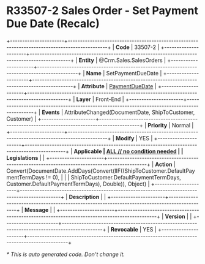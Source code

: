 ﻿---
erp.type: front-end-business-rule
erp.entity: Crm.Sales.SalesOrders
---

# R33507-2 Sales Order - Set Payment Due Date (Recalc)
+----------------------+----------------------------------------------------------------------------------------------+
| **Code**             | 33507-2                                                                                      |
+----------------------+----------------------------------------------------------------------------------------------+
| **Entity**           | @Crm.Sales.SalesOrders                                                                       |
+----------------------+----------------------------------------------------------------------------------------------+
| **Name**             | SetPaymentDueDate                                                                            |
+----------------------+----------------------------------------------------------------------------------------------+
| **Attribute**        | [PaymentDueDate](../entities/Crm.Sales.SalesOrders.md#paymentduedate)                        |
+----------------------+----------------------------------------------------------------------------------------------+
| **Layer**            | Front-End                                                                                    |
+----------------------+----------------------------------------------------------------------------------------------+
| **Events**           | AttributeChanged(DocumentDate, ShipToCustomer, Customer)                                     |
+----------------------+----------------------------------------------------------------------------------------------+
| **Priority**         | Normal                                                                                       |
+----------------------+----------------------------------------------------------------------------------------------+
| **Modify**           | YES                                                                                          |
+----------------------+----------------------------------------------------------------------------------------------+
| **Applicable         | [ALL // no condition needed](xref:applicable-legislations)                                   |
| Legislations**       |                                                                                              |
+----------------------+----------------------------------------------------------------------------------------------+
| **Action**           | Convert(DocumentDate.AddDays(Convert(IIF((ShipToCustomer.DefaultPaymentTermDays != 0),       |
|                      | ShipToCustomer.DefaultPaymentTermDays, Customer.DefaultPaymentTermDays), Double)), Object)   |
+----------------------+----------------------------------------------------------------------------------------------+
| **Description**      |                                                                                              |
+----------------------+----------------------------------------------------------------------------------------------+
| **Message**          |                                                                                              |
+----------------------+----------------------------------------------------------------------------------------------+
| **Version**          |                                                                                              |
+----------------------+----------------------------------------------------------------------------------------------+
| **Revocable**        | YES                                                                                          |
+----------------------+----------------------------------------------------------------------------------------------+

*\* This is auto generated code. Don't change it.*
